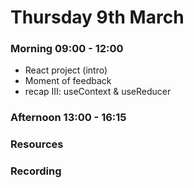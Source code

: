 # Thursday 9th March

### Morning 09:00 - 12:00
 
 - React project (intro) 
 - Moment of feedback
 - recap III: useContext & useReducer 

### Afternoon 13:00 - 16:15



### Resources



### Recording
